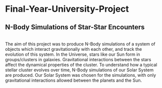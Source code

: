 # Final-Year-University-Project
<h2>N-Body Simulations of Star-Star Encounters</h2>
<br>
The aim of this project was to produce N-Body simulations of a system of objects which interact gravitationally with each other, and track the evolution of this system. In the Universe, stars like our Sun form in groups/clusters in galaxies. Gravitational interactions between the stars affect the dynamical properties of the cluster. To understand how a typical stellar cluster evolves over time, N-Body simulations of our Solar System are produced.
Our Solar System was chosen for the simulations, with only gravitational interactions allowed between the planets and the Sun.
